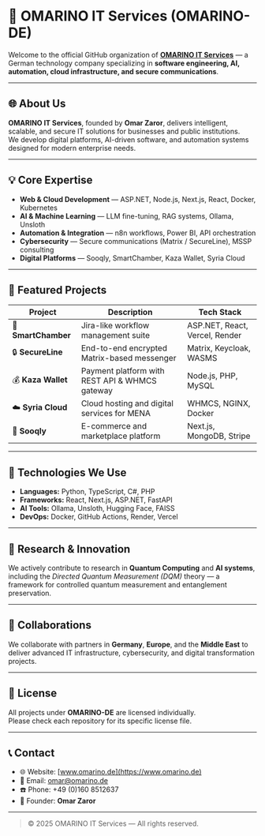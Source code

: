 # 🏢 OMARINO IT Services (OMARINO-DE)

Welcome to the official GitHub organization of **[OMARINO IT Services](https://www.omarino.de)** — a German technology company specializing in **software engineering, AI, automation, cloud infrastructure, and secure communications**.

---

## 🌐 About Us

**OMARINO IT Services**, founded by **Omar Zaror**, delivers intelligent, scalable, and secure IT solutions for businesses and public institutions.  
We develop digital platforms, AI-driven software, and automation systems designed for modern enterprise needs.

---

## 💡 Core Expertise

- **Web & Cloud Development** — ASP.NET, Node.js, Next.js, React, Docker, Kubernetes  
- **AI & Machine Learning** — LLM fine-tuning, RAG systems, Ollama, Unsloth  
- **Automation & Integration** — n8n workflows, Power BI, API orchestration  
- **Cybersecurity** — Secure communications (Matrix / SecureLine), MSSP consulting  
- **Digital Platforms** — Sooqly, SmartChamber, Kaza Wallet, Syria Cloud  

---

## 🚀 Featured Projects

| Project | Description | Tech Stack |
|----------|--------------|-------------|
| 🧠 **SmartChamber** | Jira-like workflow management suite | ASP.NET, React, Vercel, Render |
| 🔒 **SecureLine** | End-to-end encrypted Matrix-based messenger | Matrix, Keycloak, WASMS |
| 💰 **Kaza Wallet** | Payment platform with REST API & WHMCS gateway | Node.js, PHP, MySQL |
| ☁️ **Syria Cloud** | Cloud hosting and digital services for MENA | WHMCS, NGINX, Docker |
| 🏪 **Sooqly** | E-commerce and marketplace platform | Next.js, MongoDB, Stripe |

---

## 🧩 Technologies We Use

- **Languages:** Python, TypeScript, C#, PHP  
- **Frameworks:** React, Next.js, ASP.NET, FastAPI  
- **AI Tools:** Ollama, Unsloth, Hugging Face, FAISS  
- **DevOps:** Docker, GitHub Actions, Render, Vercel  

---

## 🧠 Research & Innovation

We actively contribute to research in **Quantum Computing** and **AI systems**, including the *Directed Quantum Measurement (DQM)* theory — a framework for controlled quantum measurement and entanglement preservation.

---

## 🤝 Collaborations

We collaborate with partners in **Germany**, **Europe**, and the **Middle East** to deliver advanced IT infrastructure, cybersecurity, and digital transformation projects.

---

## 🧾 License

All projects under **OMARINO-DE** are licensed individually.  
Please check each repository for its specific license file.

---

## 📞 Contact

- 🌐 Website: [www.omarino.de](https://www.omarino.de)  
- 📧 Email: omar@omarino.de  
- ☎️ Phone: +49 (0)160 8512637  
- 🧑 Founder: **Omar Zaror**

---

> © 2025 OMARINO IT Services — All rights reserved.
